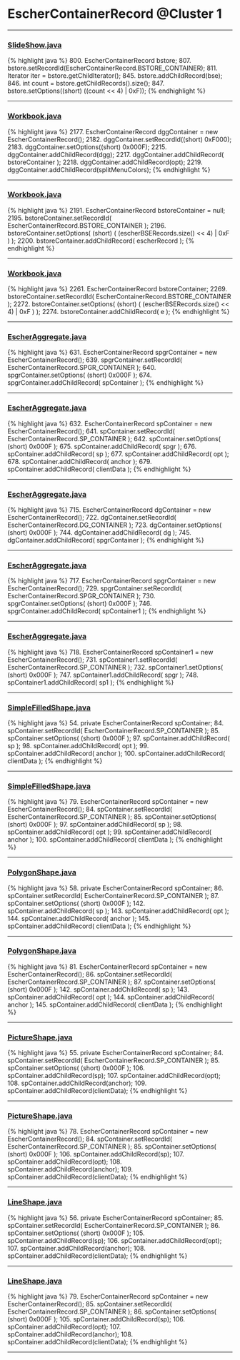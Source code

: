 # EscherContainerRecord @Cluster 1

***

### [SlideShow.java](https://searchcode.com/codesearch/view/97394959/)
{% highlight java %}
800. EscherContainerRecord bstore;
807.   bstore.setRecordId(EscherContainerRecord.BSTORE_CONTAINER);
811.   Iterator<EscherRecord> iter = bstore.getChildIterator();
845. bstore.addChildRecord(bse);
846. int count = bstore.getChildRecords().size();
847. bstore.setOptions((short) ((count << 4) | 0xF));
{% endhighlight %}

***

### [Workbook.java](https://searchcode.com/codesearch/view/15642358/)
{% highlight java %}
2177. EscherContainerRecord dggContainer = new EscherContainerRecord();
2182. dggContainer.setRecordId((short) 0xF000);
2183. dggContainer.setOptions((short) 0x000F);
2215. dggContainer.addChildRecord(dgg);
2217.     dggContainer.addChildRecord( bstoreContainer );
2218. dggContainer.addChildRecord(opt);
2219. dggContainer.addChildRecord(splitMenuColors);
{% endhighlight %}

***

### [Workbook.java](https://searchcode.com/codesearch/view/15642358/)
{% highlight java %}
2191. EscherContainerRecord bstoreContainer = null;
2195.     bstoreContainer.setRecordId( EscherContainerRecord.BSTORE_CONTAINER );
2196.     bstoreContainer.setOptions( (short) ( (escherBSERecords.size() << 4) | 0xF ) );
2200.         bstoreContainer.addChildRecord( escherRecord );
{% endhighlight %}

***

### [Workbook.java](https://searchcode.com/codesearch/view/15642358/)
{% highlight java %}
2261. EscherContainerRecord bstoreContainer;
2269.     bstoreContainer.setRecordId( EscherContainerRecord.BSTORE_CONTAINER );
2272. bstoreContainer.setOptions( (short) ( (escherBSERecords.size() << 4) | 0xF ) );
2274. bstoreContainer.addChildRecord( e );
{% endhighlight %}

***

### [EscherAggregate.java](https://searchcode.com/codesearch/view/15642409/)
{% highlight java %}
631. EscherContainerRecord spgrContainer = new EscherContainerRecord();
639. spgrContainer.setRecordId( EscherContainerRecord.SPGR_CONTAINER );
640. spgrContainer.setOptions( (short) 0x000F );
674. spgrContainer.addChildRecord( spContainer );
{% endhighlight %}

***

### [EscherAggregate.java](https://searchcode.com/codesearch/view/15642409/)
{% highlight java %}
632. EscherContainerRecord spContainer = new EscherContainerRecord();
641. spContainer.setRecordId( EscherContainerRecord.SP_CONTAINER );
642. spContainer.setOptions( (short) 0x000F );
675. spContainer.addChildRecord( spgr );
676. spContainer.addChildRecord( sp );
677. spContainer.addChildRecord( opt );
678. spContainer.addChildRecord( anchor );
679. spContainer.addChildRecord( clientData );
{% endhighlight %}

***

### [EscherAggregate.java](https://searchcode.com/codesearch/view/15642409/)
{% highlight java %}
715. EscherContainerRecord dgContainer = new EscherContainerRecord();
722. dgContainer.setRecordId( EscherContainerRecord.DG_CONTAINER );
723. dgContainer.setOptions( (short) 0x000F );
744. dgContainer.addChildRecord( dg );
745. dgContainer.addChildRecord( spgrContainer );
{% endhighlight %}

***

### [EscherAggregate.java](https://searchcode.com/codesearch/view/15642409/)
{% highlight java %}
717. EscherContainerRecord spgrContainer = new EscherContainerRecord();
729. spgrContainer.setRecordId( EscherContainerRecord.SPGR_CONTAINER );
730. spgrContainer.setOptions( (short) 0x000F );
746. spgrContainer.addChildRecord( spContainer1 );
{% endhighlight %}

***

### [EscherAggregate.java](https://searchcode.com/codesearch/view/15642409/)
{% highlight java %}
718. EscherContainerRecord spContainer1 = new EscherContainerRecord();
731. spContainer1.setRecordId( EscherContainerRecord.SP_CONTAINER );
732. spContainer1.setOptions( (short) 0x000F );
747. spContainer1.addChildRecord( spgr );
748. spContainer1.addChildRecord( sp1 );
{% endhighlight %}

***

### [SimpleFilledShape.java](https://searchcode.com/codesearch/view/15642355/)
{% highlight java %}
54. private EscherContainerRecord spContainer;
84.     spContainer.setRecordId( EscherContainerRecord.SP_CONTAINER );
85.     spContainer.setOptions( (short) 0x000F );
97.     spContainer.addChildRecord( sp );
98.     spContainer.addChildRecord( opt );
99.     spContainer.addChildRecord( anchor );
100.     spContainer.addChildRecord( clientData );
{% endhighlight %}

***

### [SimpleFilledShape.java](https://searchcode.com/codesearch/view/15642355/)
{% highlight java %}
79. EscherContainerRecord spContainer = new EscherContainerRecord();
84. spContainer.setRecordId( EscherContainerRecord.SP_CONTAINER );
85. spContainer.setOptions( (short) 0x000F );
97. spContainer.addChildRecord( sp );
98. spContainer.addChildRecord( opt );
99. spContainer.addChildRecord( anchor );
100. spContainer.addChildRecord( clientData );
{% endhighlight %}

***

### [PolygonShape.java](https://searchcode.com/codesearch/view/15642360/)
{% highlight java %}
58. private EscherContainerRecord spContainer;
86.     spContainer.setRecordId( EscherContainerRecord.SP_CONTAINER );
87.     spContainer.setOptions( (short) 0x000F );
142.     spContainer.addChildRecord( sp );
143.     spContainer.addChildRecord( opt );
144.     spContainer.addChildRecord( anchor );
145.     spContainer.addChildRecord( clientData );
{% endhighlight %}

***

### [PolygonShape.java](https://searchcode.com/codesearch/view/15642360/)
{% highlight java %}
81. EscherContainerRecord spContainer = new EscherContainerRecord();
86. spContainer.setRecordId( EscherContainerRecord.SP_CONTAINER );
87. spContainer.setOptions( (short) 0x000F );
142. spContainer.addChildRecord( sp );
143. spContainer.addChildRecord( opt );
144. spContainer.addChildRecord( anchor );
145. spContainer.addChildRecord( clientData );
{% endhighlight %}

***

### [PictureShape.java](https://searchcode.com/codesearch/view/15642357/)
{% highlight java %}
55. private EscherContainerRecord spContainer;
84.     spContainer.setRecordId( EscherContainerRecord.SP_CONTAINER );
85.     spContainer.setOptions( (short) 0x000F );
106.     spContainer.addChildRecord(sp);
107.     spContainer.addChildRecord(opt);
108.     spContainer.addChildRecord(anchor);
109.     spContainer.addChildRecord(clientData);
{% endhighlight %}

***

### [PictureShape.java](https://searchcode.com/codesearch/view/15642357/)
{% highlight java %}
78. EscherContainerRecord spContainer = new EscherContainerRecord();
84. spContainer.setRecordId( EscherContainerRecord.SP_CONTAINER );
85. spContainer.setOptions( (short) 0x000F );
106. spContainer.addChildRecord(sp);
107. spContainer.addChildRecord(opt);
108. spContainer.addChildRecord(anchor);
109. spContainer.addChildRecord(clientData);
{% endhighlight %}

***

### [LineShape.java](https://searchcode.com/codesearch/view/15642361/)
{% highlight java %}
56. private EscherContainerRecord spContainer;
85.     spContainer.setRecordId( EscherContainerRecord.SP_CONTAINER );
86.     spContainer.setOptions( (short) 0x000F );
105.     spContainer.addChildRecord(sp);
106.     spContainer.addChildRecord(opt);
107.     spContainer.addChildRecord(anchor);
108.     spContainer.addChildRecord(clientData);
{% endhighlight %}

***

### [LineShape.java](https://searchcode.com/codesearch/view/15642361/)
{% highlight java %}
79. EscherContainerRecord spContainer = new EscherContainerRecord();
85. spContainer.setRecordId( EscherContainerRecord.SP_CONTAINER );
86. spContainer.setOptions( (short) 0x000F );
105. spContainer.addChildRecord(sp);
106. spContainer.addChildRecord(opt);
107. spContainer.addChildRecord(anchor);
108. spContainer.addChildRecord(clientData);
{% endhighlight %}

***

